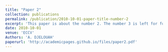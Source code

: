 ```yaml
---
title: "Paper 2"
collection: publications
permalink: /publication/2010-10-01-paper-title-number-2
excerpt: 'This paper is about the number 2. The number 3 is left for future work.'
date: 2010-10-01
venue: 'ECCV'
Authors: 'A. DJELOUAH'
paperurl: 'http://academicpages.github.io/files/paper2.pdf'
---
```


